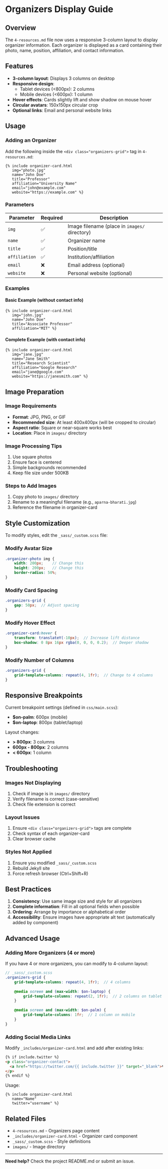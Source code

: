 # Organizers Display Guide

## Overview

The `4-resources.md` file now uses a responsive 3-column layout to display organizer information. Each organizer is displayed as a card containing their photo, name, position, affiliation, and contact information.

## Features

- **3-column layout**: Displays 3 columns on desktop
- **Responsive design**:
  - Tablet devices (<800px): 2 columns
  - Mobile devices (<600px): 1 column
- **Hover effects**: Cards slightly lift and show shadow on mouse hover
- **Circular avatars**: 150x150px circular crop
- **Optional links**: Email and personal website links

## Usage

### Adding an Organizer

Add the following inside the `<div class="organizers-grid">` tag in `4-resources.md`:

```liquid
{% include organizer-card.html 
   img="photo.jpg" 
   name="John Doe" 
   title="Professor" 
   affiliation="University Name"
   email="john@example.com"
   website="https://example.com" %}
```

### Parameters

| Parameter | Required | Description |
|-----------|----------|-------------|
| `img` | ✅ | Image filename (place in `images/` directory) |
| `name` | ✅ | Organizer name |
| `title` | ✅ | Position/title |
| `affiliation` | ✅ | Institution/affiliation |
| `email` | ❌ | Email address (optional) |
| `website` | ❌ | Personal website (optional) |

### Examples

#### Basic Example (without contact info)
```liquid
{% include organizer-card.html 
   img="john.jpg" 
   name="John Doe" 
   title="Associate Professor" 
   affiliation="MIT" %}
```

#### Complete Example (with contact info)
```liquid
{% include organizer-card.html 
   img="jane.jpg" 
   name="Jane Smith" 
   title="Research Scientist" 
   affiliation="Google Research"
   email="jane@google.com"
   website="https://janesmith.com" %}
```

## Image Preparation

### Image Requirements
- **Format**: JPG, PNG, or GIF
- **Recommended size**: At least 400x400px (will be cropped to circular)
- **Aspect ratio**: Square or near-square works best
- **Location**: Place in `images/` directory

### Image Processing Tips
1. Use square photos
2. Ensure face is centered
3. Simple backgrounds recommended
4. Keep file size under 500KB

### Steps to Add Images
1. Copy photo to `images/` directory
2. Rename to a meaningful filename (e.g., `aparna-bharati.jpg`)
3. Reference the filename in organizer-card

## Style Customization

To modify styles, edit the `_sass/_custom.scss` file:

### Modify Avatar Size
```scss
.organizer-photo img {
    width: 200px;    // Change this
    height: 200px;   // Change this
    border-radius: 50%;
}
```

### Modify Card Spacing
```scss
.organizers-grid {
    gap: 50px;  // Adjust spacing
}
```

### Modify Hover Effect
```scss
.organizer-card:hover {
    transform: translateY(-10px);  // Increase lift distance
    box-shadow: 0 8px 16px rgba(0, 0, 0, 0.2);  // Deeper shadow
}
```

### Modify Number of Columns
```scss
.organizers-grid {
    grid-template-columns: repeat(4, 1fr);  // Change to 4 columns
}
```

## Responsive Breakpoints

Current breakpoint settings (defined in `css/main.scss`):

- **$on-palm**: 600px (mobile)
- **$on-laptop**: 800px (tablet/laptop)

Layout changes:
- **> 800px**: 3 columns
- **600px - 800px**: 2 columns
- **< 600px**: 1 column

## Troubleshooting

### Images Not Displaying
1. Check if image is in `images/` directory
2. Verify filename is correct (case-sensitive)
3. Check file extension is correct

### Layout Issues
1. Ensure `<div class="organizers-grid">` tags are complete
2. Check syntax of each organizer-card
3. Clear browser cache

### Styles Not Applied
1. Ensure you modified `_sass/_custom.scss`
2. Rebuild Jekyll site
3. Force refresh browser (Ctrl+Shift+R)

## Best Practices

1. **Consistency**: Use same image size and style for all organizers
2. **Complete information**: Fill in all optional fields when possible
3. **Ordering**: Arrange by importance or alphabetical order
4. **Accessibility**: Ensure images have appropriate alt text (automatically added by component)

## Advanced Usage

### Adding More Organizers (4 or more)

If you have 4 or more organizers, you can modify to 4-column layout:

```scss
// _sass/_custom.scss
.organizers-grid {
    grid-template-columns: repeat(4, 1fr);  // 4 columns
    
    @media screen and (max-width: $on-laptop) {
        grid-template-columns: repeat(2, 1fr);  // 2 columns on tablet
    }
    
    @media screen and (max-width: $on-palm) {
        grid-template-columns: 1fr;  // 1 column on mobile
    }
}
```

### Adding Social Media Links

Modify `_includes/organizer-card.html` and add after existing links:

```html
{% if include.twitter %}
<p class="organizer-contact">
  <a href="https://twitter.com/{{ include.twitter }}" target="_blank">🐦 Twitter</a>
</p>
{% endif %}
```

Usage:
```liquid
{% include organizer-card.html 
   name="Name"
   twitter="username" %}
```

## Related Files

- `4-resources.md` - Organizers page content
- `_includes/organizer-card.html` - Organizer card component
- `_sass/_custom.scss` - Style definitions
- `images/` - Image directory

---

**Need help?** Check the project README.md or submit an issue.
